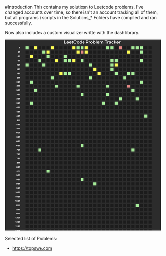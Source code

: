 #Introduction
This contains my solutiosn to Leetcode problems, I've changed accounts over time, so there isn't an account tracking all of them, but all programs / scripts in the Solutions_* Folders have compiled and ran successfully.

Now also includes a custom visualizer writte with the dash library.

![Visualizer](assets/visualizer.png)


Selected list of Problems:
* https://topswe.com